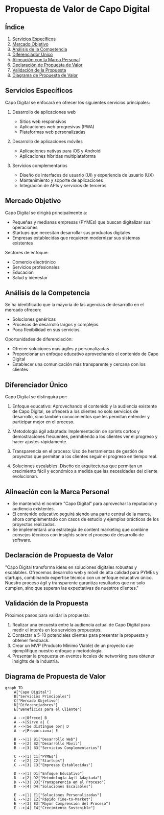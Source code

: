 # Propuesta de Valor de Capo Digital

## Índice

1. [Servicios Específicos](#servicios-específicos)
2. [Mercado Objetivo](#mercado-objetivo)
3. [Análisis de la Competencia](#análisis-de-la-competencia)
4. [Diferenciador Único](#diferenciador-único)
5. [Alineación con la Marca Personal](#alineación-con-la-marca-personal)
6. [Declaración de Propuesta de Valor](#declaración-de-propuesta-de-valor)
7. [Validación de la Propuesta](#validación-de-la-propuesta)
8. [Diagrama de Propuesta de Valor](#diagrama-de-propuesta-de-valor)

## Servicios Específicos

Capo Digital se enfocará en ofrecer los siguientes servicios principales:

1. Desarrollo de aplicaciones web
   - Sitios web responsivos
   - Aplicaciones web progresivas (PWA)
   - Plataformas web personalizadas

2. Desarrollo de aplicaciones móviles
   - Aplicaciones nativas para iOS y Android
   - Aplicaciones híbridas multiplataforma

3. Servicios complementarios
   - Diseño de interfaces de usuario (UI) y experiencia de usuario (UX)
   - Mantenimiento y soporte de aplicaciones
   - Integración de APIs y servicios de terceros

## Mercado Objetivo

Capo Digital se dirigirá principalmente a:

- Pequeñas y medianas empresas (PYMEs) que buscan digitalizar sus operaciones
- Startups que necesitan desarrollar sus productos digitales
- Empresas establecidas que requieren modernizar sus sistemas existentes

Sectores de enfoque:
- Comercio electrónico
- Servicios profesionales
- Educación
- Salud y bienestar

## Análisis de la Competencia

Se ha identificado que la mayoría de las agencias de desarrollo en el mercado ofrecen:
- Soluciones genéricas
- Procesos de desarrollo largos y complejos
- Poca flexibilidad en sus servicios

Oportunidades de diferenciación:
- Ofrecer soluciones más ágiles y personalizadas
- Proporcionar un enfoque educativo aprovechando el contenido de Capo Digital
- Establecer una comunicación más transparente y cercana con los clientes

## Diferenciador Único

Capo Digital se distinguirá por:

1. Enfoque educativo: Aprovechando el contenido y la audiencia existente de Capo Digital, se ofrecerá a los clientes no solo servicios de desarrollo, sino también conocimientos que les permitan entender y participar mejor en el proceso.

2. Metodología ágil adaptada: Implementación de sprints cortos y demostraciones frecuentes, permitiendo a los clientes ver el progreso y hacer ajustes rápidamente.

3. Transparencia en el proceso: Uso de herramientas de gestión de proyectos que permitan a los clientes seguir el progreso en tiempo real.

4. Soluciones escalables: Diseño de arquitecturas que permitan un crecimiento fácil y económico a medida que las necesidades del cliente evolucionan.

## Alineación con la Marca Personal

- Se mantendrá el nombre "Capo Digital" para aprovechar la reputación y audiencia existentes.
- El contenido educativo seguirá siendo una parte central de la marca, ahora complementado con casos de estudio y ejemplos prácticos de los proyectos realizados.
- Se implementará una estrategia de content marketing que combine consejos técnicos con insights sobre el proceso de desarrollo de software.

## Declaración de Propuesta de Valor

"Capo Digital transforma ideas en soluciones digitales robustas y escalables. Ofrecemos desarrollo web y móvil de alta calidad para PYMEs y startups, combinando expertise técnico con un enfoque educativo único. Nuestro proceso ágil y transparente garantiza resultados que no solo cumplen, sino que superan las expectativas de nuestros clientes."

## Validación de la Propuesta

Próximos pasos para validar la propuesta:
1. Realizar una encuesta entre la audiencia actual de Capo Digital para medir el interés en los servicios propuestos.
2. Contactar a 5-10 potenciales clientes para presentar la propuesta y obtener feedback.
3. Crear un MVP (Producto Mínimo Viable) de un proyecto que ejemplifique nuestro enfoque y metodología.
4. Presentar la propuesta en eventos locales de networking para obtener insights de la industria.

## Diagrama de Propuesta de Valor

```mermaid
graph TD
    A["Capo Digital"]
    B["Servicios Principales"]
    C["Mercado Objetivo"]
    D["Diferenciadores"]
    E["Beneficios para el Cliente"]

    A -->|Ofrece| B
    A -->|Sirve a| C
    A -->|Se distingue por| D
    A -->|Proporciona| E

    B -->|1| B1["Desarrollo Web"]
    B -->|2| B2["Desarrollo Móvil"]
    B -->|3| B3["Servicios Complementarios"]

    C -->|1| C1["PYMEs"]
    C -->|2| C2["Startups"]
    C -->|3| C3["Empresas Establecidas"]

    D -->|1| D1["Enfoque Educativo"]
    D -->|2| D2["Metodología Ágil Adaptada"]
    D -->|3| D3["Transparencia en el Proceso"]
    D -->|4| D4["Soluciones Escalables"]

    E -->|1| E1["Soluciones Personalizadas"]
    E -->|2| E2["Rápido Time-to-Market"]
    E -->|3| E3["Mayor Comprensión del Proceso"]
    E -->|4| E4["Crecimiento Sostenible"]